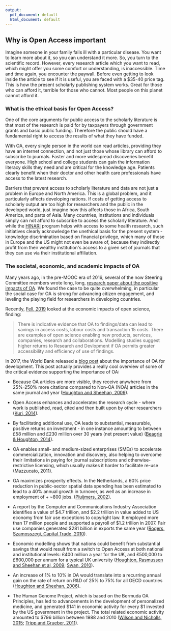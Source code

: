 ```yaml
---
output:
  pdf_document: default
  html_document: default
---
```


## Why is Open Access important <a name="important"></a>

Imagine someone in your family falls ill with a particular disease. You want to learn more about it, so you can understand it more. So, you turn to the scientific record. However, every research article which you want to read, which might offer you some comfort or understanding, is inaccessible. Time and time again, you encounter the paywall. Before even getting to look inside the article to see if it is useful, you are faced with a $35-40 price tag. This is how the present scholarly publishing system works. Great for those who can afford it, terrible for those who cannot. Most people on this planet cannot afford it.

### What is the ethical basis for Open Access? <a name="ethics"></a>

One of the core arguments for public access to the scholarly literature is that most of the research is paid for by taxpayers through government grants and basic public funding. Therefore the public should have a fundamental right to access the results of what they have funded.

With OA, every single person in the world can read articles, providing they have an internet connection, and not just those whose library can afford to subscribe to journals. Faster and more widespread discoveries benefit everyone. High school and college students can gain the information literacy skills they need and are critical for the knowledge age. Patients clearly benefit when their doctor and other health care professionals have access to the latest research.

Barriers that prevent access to scholarly literature and data are not just a problem in Europe and North America. This is a global problem, and it particularly affects developing nations. If costs of getting access to scholarly output are too high for researchers and the public in the developed world, just imagine how this affects those in Africa, South America, and parts of Asia. Many countries, institutions and individuals simply can not afford to subscribe to access the scholarly literature. And while the [HINARI](https://en.wikipedia.org/wiki/HINARI) program helps with access to some health research, such initiatives clearly acknowledge the unethical basis for the present system - knowledge discrimination based on financial privilege, which many of those in Europe and the US might not even be aware of, because they indirectly profit from their wealthy institution's access to a given set of journals that they can use via their institutional affiliation.

### The societal, economic, and academic impacts of OA

Many years ago, in the pre-MOOC era of 2016, several of the now Steering Committee members wrote long, long, [research paper about the positive impacts of OA](https://f1000research.com/articles/5-632/v3). We found the case to be quite overwhelming, in particular the social case for OA is strong for advancing citizen engagement, and leveling the playing field for researchers in developing countries.

Recently, [Fell, 2019](https://github.com/OpenScienceMOOC/Module-6-Open-Access-to-Research-Papers/blob/master/Reading%20Material_Open%20Access%20to%20Research%20Papers/Fell%2C%202019.pdf) looked at the economic impacts of open science, finding:

> There is indicative evidence that OA to findings/data can lead to savings in access costs, labour costs and transaction 15 costs. There are examples of open science enabling new products, services, companies, research and collaborations. Modelling studies suggest higher returns to Research and Devlopment if OA permits greater accessibility and efficiency of use of findings.

In 2017, the World Bank released a [blog post](http://blogs.worldbank.org/voices/open-order-end-extreme-poverty-0) about the importance of OA for development. This post actually provides a really cool overview of some of the critical evidence supporting the importance of OA:

* Because OA articles are more visible, they receive anywhere from 25%-250% more citations compared to Non-OA (NOA) articles in the same journal and year ([Houghton and Sheehan, 2009](http://vuir.vu.edu.au/15221/1/v39_i1_10_-houghton.pdf)).

* Open Access enhances and accelerates the research cycle - where work is published, read, cited and then built upon by other researchers ([Kuri, 2014](http://www.ajms.co.in/sites/ajms2015/index.php/ajms/article/view/329)).  

* By facilitating additional use, OA leads to substantial, measurable, positive returns on investment - in one instance amounting to between £58 million and £230 million over 30 years (net present value) ([Beagrie & Houghton, 2014](http://repository.jisc.ac.uk/5568/1/iDF308_-_Digital_Infrastructure_Directions_Report,_Jan14_v1-04.pdf)).

* OA enables small- and medium-sized enterprises (SMEs) to accelerate commercialization, innovation and discovery, also helping to overcome their limitations in paying for journal subscriptions and otherwise-restrictive licensing, which usually makes it harder to facilitate re-use ([Mazzucato, 2011](http://oro.open.ac.uk/30159/1/Entrepreneurial_State_-_web.pdf)).

* OA maximizes prosperity effects. In the Netherlands, a 60% price reduction in public-sector spatial data spending has been estimated to lead to a 40% annual growth in turnover, as well as an increase in employment of + ~800 jobs. ([Pluijmers, 2002](https://www.fig.net/resources/proceedings/fig_proceedings/fig_2002/Ts3-6/TS3_6_pluijmers.pdf)).

* A report by the Computer and Communications Industry Association identifies a value of $4.7 trillion, and $2.2 trillion in value added to US economy from fair use exceptions to copyright law. It employed more than 17 million people and supported a payroll of $1.2 trillion in 2007. Fair use companies generated $281 billion in exports the same year ([Rogers, Szamosszegi, Capital Trade, 2010](https://www.wired.com/images_blogs/threatlevel/2010/04/fairuseeconomy.pdf)).

* Economic modelling shows that nations could benefit from substantial savings that would result from a switch to Open Access at both national and institutional levels: £400 million a year for the UK, and £500,000 to £600,000 per annum for a typical UK university ([Houghton, Rasmussen and Sheehan et al, 2009](http://www.jisc.ac.uk/publications/documents/economicpublishingmodelsfinalreport.aspx); [Swan, 2010](https://eprints.soton.ac.uk/268584/)).

* An increase of 1% to 10% in OA would translate into a recurring annual gain on the rate of return on R&D of 25% to 75% for all OECD countries ([Houghton and Sheehan, 2006](https://www.vu.edu.au/sites/default/files/wp23_2006_cses.pdf)).

* The Human Genome Project, which is based on the Bermuda OA Principles, has led to advancements in the development of personalized medicine, and generated $141 in economic activity for every $1 invested by the US government in the project. The total related economic activity amounted to $796 billion between 1988 and 2010 ([Wilson and Nicholls, 2015](https://doi.org/10.2147/RMHP.S58728); [Tripp and Grueber, 2011](https://www.genome.gov/27544383/calculating-the-economic-impact-of-the-human-genome-project/)).
